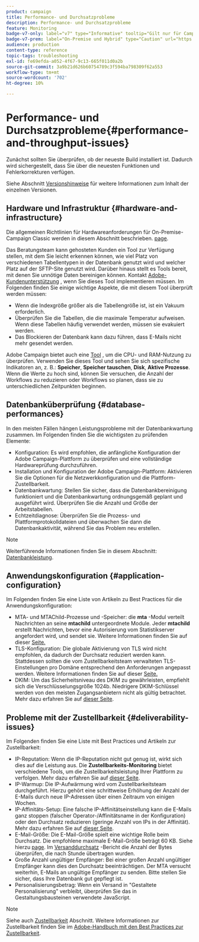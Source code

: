 ```yaml
---
product: campaign
title: Performance- und Durchsatzprobleme
description: Performance- und Durchsatzprobleme
feature: Monitoring
badge-v7-only: label="v7" type="Informative" tooltip="Gilt nur für Campaign Classic v7"
badge-v7-prem: label="On-Premise und Hybrid" type="Caution" url="https://experienceleague.adobe.com/docs/campaign-classic/using/installing-campaign-classic/architecture-and-hosting-models/hosting-models-lp/hosting-models.html?lang=de" tooltip="Gilt nur für Hybrid- und On-Premise-Bereitstellungen"
audience: production
content-type: reference
topic-tags: troubleshooting
exl-id: fe69efda-a052-4f67-9c13-665f011d0a2b
source-git-commit: 3a9b21d626b60754789c3f594ba798309f62a553
workflow-type: tm+mt
source-wordcount: '702'
ht-degree: 10%

---
```


# Performance- und Durchsatzprobleme{#performance-and-throughput-issues}



Zunächst sollten Sie überprüfen, ob der neueste Build installiert ist. Dadurch wird sichergestellt, dass Sie über die neuesten Funktionen und Fehlerkorrekturen verfügen.

Siehe Abschnitt [Versionshinweise](../../rn/using/latest-release.md) für weitere Informationen zum Inhalt der einzelnen Versionen.

## Hardware und Infrastruktur {#hardware-and-infrastructure}

Die allgemeinen Richtlinien für Hardwareanforderungen für On-Premise-Campaign Classic werden in diesem Abschnitt beschrieben. [page](https://helpx.adobe.com/de/campaign/kb/hardware-sizing-guide.html).

Das Beratungsteam kann gehosteten Kunden ein Tool zur Verfügung stellen, mit dem Sie leicht erkennen können, wie viel Platz von verschiedenen Tabellentypen in der Datenbank genutzt wird und welcher Platz auf der SFTP-Site genutzt wird. Darüber hinaus stellt es Tools bereit, mit denen Sie unnötige Daten bereinigen können. Kontakt [Adobe-Kundenunterstützung](https://helpx.adobe.com/de/enterprise/admin-guide.html/enterprise/using/support-for-experience-cloud.ug.html) , wenn Sie dieses Tool implementieren müssen. Im Folgenden finden Sie einige wichtige Aspekte, die mit diesem Tool überprüft werden müssen:

* Wenn die Indexgröße größer als die Tabellengröße ist, ist ein Vakuum erforderlich.
* Überprüfen Sie die Tabellen, die die maximale Temperatur aufweisen. Wenn diese Tabellen häufig verwendet werden, müssen sie evakuiert werden.
* Das Blockieren der Datenbank kann dazu führen, dass E-Mails nicht mehr gesendet werden.

Adobe Campaign bietet auch eine [Tool](../../production/using/monitoring-processes.md#manual-monitoring) , um die CPU- und RAM-Nutzung zu überprüfen. Verwenden Sie dieses Tool und sehen Sie sich spezifische Indikatoren an, z. B.: **Speicher**, **Speicher tauschen**, **Disk**, **Aktive Prozesse**. Wenn die Werte zu hoch sind, können Sie versuchen, die Anzahl der Workflows zu reduzieren oder Workflows so planen, dass sie zu unterschiedlichen Zeitpunkten beginnen.

## Datenbanküberprüfung {#database-performances}

In den meisten Fällen hängen Leistungsprobleme mit der Datenbankwartung zusammen. Im Folgenden finden Sie die wichtigsten zu prüfenden Elemente:

* Konfiguration: Es wird empfohlen, die anfängliche Konfiguration der Adobe Campaign-Plattform zu überprüfen und eine vollständige Hardwareprüfung durchzuführen.
* Installation und Konfiguration der Adobe Campaign-Plattform: Aktivieren Sie die Optionen für die Netzwerkkonfiguration und die Plattform-Zustellbarkeit.
* Datenbankwartung: Stellen Sie sicher, dass die Datenbankbereinigung funktioniert und die Datenbankwartung ordnungsgemäß geplant und ausgeführt wird. Überprüfen Sie die Anzahl und Größe der Arbeitstabellen.
* Echtzeitdiagnose: Überprüfen Sie die Prozess- und Plattformprotokolldateien und überwachen Sie dann die Datenbankaktivität, während Sie das Problem neu erstellen.

>[!NOTE]
>
>Weiterführende Informationen finden Sie in diesem Abschnitt: [Datenbankleistung](../../production/using/database-performances.md).

## Anwendungskonfiguration {#application-configuration}

Im Folgenden finden Sie eine Liste von Artikeln zu Best Practices für die Anwendungskonfiguration:

* MTA- und MTAChild-Prozesse und -Speicher: die **mta** -Modul verteilt Nachrichten an seine **mtachild** untergeordnete Module. Jeder **mtachild** erstellt Nachrichten, bevor eine Autorisierung vom Statistikserver angefordert wird, und sendet sie. Weitere Informationen finden Sie auf dieser [Seite.](../../installation/using/email-deliverability.md)
* TLS-Konfiguration: Die globale Aktivierung von TLS wird nicht empfohlen, da dadurch der Durchsatz reduziert werden kann. Stattdessen sollten die vom Zustellbarkeitsteam verwalteten TLS-Einstellungen pro Domäne entsprechend den Anforderungen angepasst werden. Weitere Informationen finden Sie auf dieser [Seite.](../../installation/using/email-deliverability.md#mx-configuration)
* DKIM: Um das Sicherheitsniveau des DKIM zu gewährleisten, empfiehlt sich die Verschlüsselungsgröße 1024b. Niedrigere DKIM-Schlüssel werden von den meisten Zugangsanbietern nicht als gültig betrachtet. Mehr dazu erfahren Sie auf [dieser Seite](https://experienceleague.adobe.com/docs/deliverability-learn/deliverability-best-practice-guide/transition-process/infrastructure.html?lang=de#authentication).

## Probleme mit der Zustellbarkeit {#deliverability-issues}

Im Folgenden finden Sie eine Liste mit Best Practices und Artikeln zur Zustellbarkeit:

* IP-Reputation: Wenn die IP-Reputation nicht gut genug ist, wirkt sich dies auf die Leistung aus. Die **Zustellbarkeits-Monitoring** bietet verschiedene Tools, um die Zustellbarkeitsleistung Ihrer Plattform zu verfolgen. Mehr dazu erfahren Sie auf [dieser Seite](../../delivery/using/monitoring-deliverability.md).
* IP-Warmup: Die IP-Aufwärmung wird vom Zustellbarkeitsteam durchgeführt. Hierzu gehört eine schrittweise Erhöhung der Anzahl der E-Mails durch neue IP-Adressen über einen Zeitraum von einigen Wochen.
* IP-Affinitäts-Setup: Eine falsche IP-Affinitätseinstellung kann die E-Mails ganz stoppen (falscher Operator-/Affinitätsname in der Konfiguration) oder den Durchsatz reduzieren (geringe Anzahl von IPs in der Affinität). Mehr dazu erfahren Sie auf [dieser Seite](../../installation/using/email-deliverability.md#list-of-ip-addresses-to-use).
* E-Mail-Größe: Die E-Mail-Größe spielt eine wichtige Rolle beim Durchsatz. Die empfohlene maximale E-Mail-Größe beträgt 60 KB. Siehe hierzu [page](https://helpx.adobe.com/legal/product-descriptions/campaign.html). Im [Versanddurchsatz](../../reporting/using/global-reports.md#delivery-throughput) -Bericht die Anzahl der Bytes überprüfen, die nach Stunde übertragen wurden.
* Große Anzahl ungültiger Empfänger: Bei einer großen Anzahl ungültiger Empfänger kann dies den Durchsatz beeinträchtigen. Der MTA versucht weiterhin, E-Mails an ungültige Empfänger zu senden. Bitte stellen Sie sicher, dass Ihre Datenbank gut gepflegt ist.
* Personalisierungsbetrag: Wenn ein Versand in &quot;Gestaltete Personalisierung&quot; verbleibt, überprüfen Sie das in Gestaltungsbausteinen verwendete JavaScript.

>[!NOTE]
>
>Siehe auch [Zustellbarkeit](../../delivery/using/about-deliverability.md) Abschnitt. Weitere Informationen zur Zustellbarkeit finden Sie im [Adobe-Handbuch mit den Best Practices zur Zustellbarkeit](https://experienceleague.adobe.com/docs/deliverability-learn/deliverability-best-practice-guide/introduction.html?lang=de).

